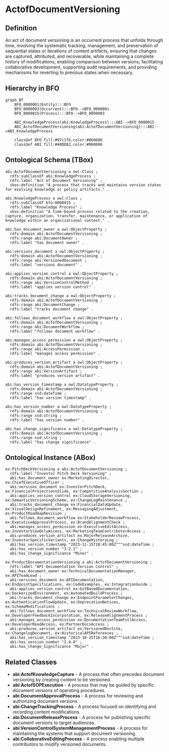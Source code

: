 # ActofDocumentVersioning

## Definition
An act of document versioning is an occurrent process that unfolds through time, involving the systematic tracking, management, and preservation of sequential states or iterations of content artifacts, ensuring that changes are captured, attributed, and recoverable, while maintaining a complete history of modifications, enabling comparison between versions, facilitating collaborative development, supporting audit requirements, and providing mechanisms for reverting to previous states when necessary.

## Hierarchy in BFO
```mermaid
graph BT
    BFO_0000001(Entity):::BFO
    BFO_0000003(Occurrent):::BFO-->BFO_0000001
    BFO_0000015(Process):::BFO-->BFO_0000003
    
    ABI_KnowledgeProcess(abi:KnowledgeProcess):::ABI-->BFO_0000015
    ABI_ActofDocumentVersioning(abi:ActofDocumentVersioning):::ABI-->ABI_KnowledgeProcess
    
    classDef BFO fill:#97c1fb,color:#060606
    classDef ABI fill:#48DD82,color:#060606
```

## Ontological Schema (TBox)
```turtle
abi:ActofDocumentVersioning a owl:Class ;
  rdfs:subClassOf abi:KnowledgeProcess ;
  rdfs:label "Act of Document Versioning" ;
  skos:definition "A process that tracks and maintains version states for evolving knowledge or policy artifacts." .

abi:KnowledgeProcess a owl:Class ;
  rdfs:subClassOf bfo:0000015 ;
  rdfs:label "Knowledge Process" ;
  skos:definition "A time-bound process related to the creation, capture, organization, transfer, maintenance, or application of knowledge within an organizational context." .

abi:has_document_owner a owl:ObjectProperty ;
  rdfs:domain abi:ActofDocumentVersioning ;
  rdfs:range abi:DocumentOwner ;
  rdfs:label "has document owner" .

abi:versions_document a owl:ObjectProperty ;
  rdfs:domain abi:ActofDocumentVersioning ;
  rdfs:range abi:VersionedDocument ;
  rdfs:label "versions document" .

abi:applies_version_control a owl:ObjectProperty ;
  rdfs:domain abi:ActofDocumentVersioning ;
  rdfs:range abi:VersionControlMethod ;
  rdfs:label "applies version control" .

abi:tracks_document_change a owl:ObjectProperty ;
  rdfs:domain abi:ActofDocumentVersioning ;
  rdfs:range abi:DocumentChange ;
  rdfs:label "tracks document change" .

abi:follows_document_workflow a owl:ObjectProperty ;
  rdfs:domain abi:ActofDocumentVersioning ;
  rdfs:range abi:DocumentWorkflow ;
  rdfs:label "follows document workflow" .

abi:manages_access_permission a owl:ObjectProperty ;
  rdfs:domain abi:ActofDocumentVersioning ;
  rdfs:range abi:AccessPermission ;
  rdfs:label "manages access permission" .

abi:produces_version_artifact a owl:ObjectProperty ;
  rdfs:domain abi:ActofDocumentVersioning ;
  rdfs:range abi:VersionArtifact ;
  rdfs:label "produces version artifact" .

abi:has_version_timestamp a owl:DatatypeProperty ;
  rdfs:domain abi:ActofDocumentVersioning ;
  rdfs:range xsd:dateTime ;
  rdfs:label "has version timestamp" .

abi:has_version_number a owl:DatatypeProperty ;
  rdfs:domain abi:ActofDocumentVersioning ;
  rdfs:range xsd:string ;
  rdfs:label "has version number" .

abi:has_change_significance a owl:DatatypeProperty ;
  rdfs:domain abi:ActofDocumentVersioning ;
  rdfs:range xsd:string ;
  rdfs:label "has change significance" .
```

## Ontological Instance (ABox)
```turtle
ex:PitchDeckVersioning a abi:ActofDocumentVersioning ;
  rdfs:label "Investor Pitch Deck Versioning" ;
  abi:has_document_owner ex:MarketingDirector, ex:ChiefExecutiveOfficer ;
  abi:versions_document ex:InvestorPitchDeck, ex:FinancialProjectionsSlide, ex:CompetitiveAnalysisSection ;
  abi:applies_version_control ex:CloudStorageVersioning, ex:SemanticVersioningScheme, ex:ChangeLogMaintenance ;
  abi:tracks_document_change ex:FinancialDataUpdate, ex:VisualDesignRefinement, ex:MessagingAdjustment, ex:ProductRoadmapRevision ;
  abi:follows_document_workflow ex:StakeholderReviewProcess, ex:ExecutiveApprovalProcess, ex:BrandAlignmentCheck ;
  abi:manages_access_permission ex:ExecutiveEditAccess, ex:InvestorViewOnlyAccess, ex:MarketingTeamContributorAccess ;
  abi:produces_version_artifact ex:MajorReleaseArchive, ex:InvestorSpecificVariants, ex:ChangeHistoryLog ;
  abi:has_version_timestamp "2023-11-15T10:45:00Z"^^xsd:dateTime ;
  abi:has_version_number "3.2.1" ;
  abi:has_change_significance "Minor" .

ex:ProductDocumentationVersioning a abi:ActofDocumentVersioning ;
  rdfs:label "API Documentation Version Control" ;
  abi:has_document_owner ex:TechnicalDocumentationManager, ex:APITeamLead ;
  abi:versions_document ex:APIDocumentation, ex:EndpointSpecifications, ex:CodeExamples, ex:IntegrationGuide ;
  abi:applies_version_control ex:GitBasedDocumentation, ex:DockerizedEnvironment, ex:AutomatedBuildProcess ;
  abi:tracks_document_change ex:EndpointParameterChanges, ex:AuthenticationFlowUpdate, ex:DeprecationNotices, ex:SchemaModifications ;
  abi:follows_document_workflow ex:TechnicalReviewWorkflow, ex:DeveloperFeedbackIncorporation, ex:ReleaseAlignmentProcess ;
  abi:manages_access_permission ex:DocumentationTeamFullAccess, ex:DeveloperReadAccess, ex:PartnerDocsAccess ;
  abi:produces_version_artifact ex:VersionedDocSite, ex:ChangelogDocument, ex:HistoricalAPIReferences ;
  abi:has_version_timestamp "2023-10-25T16:30:00Z"^^xsd:dateTime ;
  abi:has_version_number "2.4.0" ;
  abi:has_change_significance "Major" .
```

## Related Classes
- **abi:ActofKnowledgeCapture** - A process that often precedes document versioning by creating content to be versioned.
- **abi:ActofSOPExecution** - A process that may be guided by specific document versions of operating procedures.
- **abi:DocumentApprovalProcess** - A process for reviewing and authorizing document versions.
- **abi:ChangeTrackingProcess** - A process focused on identifying and recording content modifications.
- **abi:DocumentReleaseProcess** - A process for publishing specific document versions to target audiences.
- **abi:VersionControlSystemManagementProcess** - A process for maintaining the systems that support document versioning.
- **abi:CollaborativeEditingProcess** - A process enabling multiple contributors to modify versioned documents. 